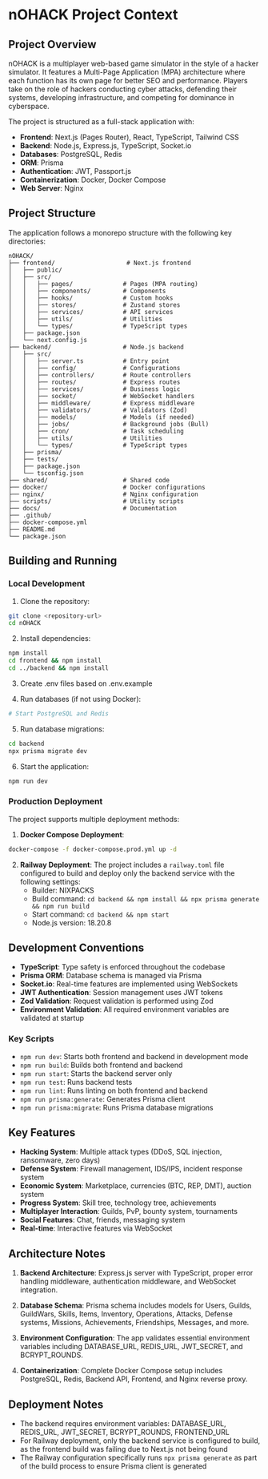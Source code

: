 # nOHACK Project Context

## Project Overview

nOHACK is a multiplayer web-based game simulator in the style of a hacker simulator. It features a Multi-Page Application (MPA) architecture where each function has its own page for better SEO and performance. Players take on the role of hackers conducting cyber attacks, defending their systems, developing infrastructure, and competing for dominance in cyberspace.

The project is structured as a full-stack application with:
- **Frontend**: Next.js (Pages Router), React, TypeScript, Tailwind CSS
- **Backend**: Node.js, Express.js, TypeScript, Socket.io
- **Databases**: PostgreSQL, Redis
- **ORM**: Prisma
- **Authentication**: JWT, Passport.js
- **Containerization**: Docker, Docker Compose
- **Web Server**: Nginx

## Project Structure

The application follows a monorepo structure with the following key directories:

```
nOHACK/
├── frontend/                    # Next.js frontend
│   ├── public/
│   ├── src/
│   │   ├── pages/              # Pages (MPA routing)
│   │   ├── components/         # Components
│   │   ├── hooks/              # Custom hooks
│   │   ├── stores/             # Zustand stores
│   │   ├── services/           # API services
│   │   ├── utils/              # Utilities
│   │   └── types/              # TypeScript types
│   ├── package.json
│   └── next.config.js
├── backend/                    # Node.js backend
│   ├── src/
│   │   ├── server.ts           # Entry point
│   │   ├── config/             # Configurations
│   │   ├── controllers/        # Route controllers
│   │   ├── routes/             # Express routes
│   │   ├── services/           # Business logic
│   │   ├── socket/             # WebSocket handlers
│   │   ├── middleware/         # Express middleware
│   │   ├── validators/         # Validators (Zod)
│   │   ├── models/             # Models (if needed)
│   │   ├── jobs/               # Background jobs (Bull)
│   │   ├── cron/               # Task scheduling
│   │   ├── utils/              # Utilities
│   │   └── types/              # TypeScript types
│   ├── prisma/
│   ├── tests/
│   ├── package.json
│   └── tsconfig.json
├── shared/                     # Shared code
├── docker/                     # Docker configurations
├── nginx/                      # Nginx configuration
├── scripts/                    # Utility scripts
├── docs/                       # Documentation
├── .github/
├── docker-compose.yml
├── README.md
└── package.json
```

## Building and Running

### Local Development

1. Clone the repository:
```bash
git clone <repository-url>
cd nOHACK
```

2. Install dependencies:
```bash
npm install
cd frontend && npm install
cd ../backend && npm install
```

3. Create .env files based on .env.example

4. Run databases (if not using Docker):
```bash
# Start PostgreSQL and Redis
```

5. Run database migrations:
```bash
cd backend
npx prisma migrate dev
```

6. Start the application:
```bash
npm run dev
```

### Production Deployment

The project supports multiple deployment methods:

1. **Docker Compose Deployment**:
```bash
docker-compose -f docker-compose.prod.yml up -d
```

2. **Railway Deployment**: The project includes a `railway.toml` file configured to build and deploy only the backend service with the following settings:
   - Builder: NIXPACKS
   - Build command: `cd backend && npm install && npx prisma generate && npm run build`
   - Start command: `cd backend && npm start`
   - Node.js version: 18.20.8

## Development Conventions

- **TypeScript**: Type safety is enforced throughout the codebase
- **Prisma ORM**: Database schema is managed via Prisma
- **Socket.io**: Real-time features are implemented using WebSockets
- **JWT Authentication**: Session management uses JWT tokens
- **Zod Validation**: Request validation is performed using Zod
- **Environment Validation**: All required environment variables are validated at startup

### Key Scripts

- `npm run dev`: Starts both frontend and backend in development mode
- `npm run build`: Builds both frontend and backend
- `npm run start`: Starts the backend server only
- `npm run test`: Runs backend tests
- `npm run lint`: Runs linting on both frontend and backend
- `npm run prisma:generate`: Generates Prisma client
- `npm run prisma:migrate`: Runs Prisma database migrations

## Key Features

- **Hacking System**: Multiple attack types (DDoS, SQL injection, ransomware, zero days)
- **Defense System**: Firewall management, IDS/IPS, incident response system
- **Economic System**: Marketplace, currencies (BTC, REP, DMT), auction system
- **Progress System**: Skill tree, technology tree, achievements
- **Multiplayer Interaction**: Guilds, PvP, bounty system, tournaments
- **Social Features**: Chat, friends, messaging system
- **Real-time**: Interactive features via WebSocket

## Architecture Notes

1. **Backend Architecture**: Express.js server with TypeScript, proper error handling middleware, authentication middleware, and WebSocket integration.

2. **Database Schema**: Prisma schema includes models for Users, Guilds, GuildWars, Skills, Items, Inventory, Operations, Attacks, Defense systems, Missions, Achievements, Friendships, Messages, and more.

3. **Environment Configuration**: The app validates essential environment variables including DATABASE_URL, REDIS_URL, JWT_SECRET, and BCRYPT_ROUNDS.

4. **Containerization**: Complete Docker Compose setup includes PostgreSQL, Redis, Backend API, Frontend, and Nginx reverse proxy.

## Deployment Notes

- The backend requires environment variables: DATABASE_URL, REDIS_URL, JWT_SECRET, BCRYPT_ROUNDS, FRONTEND_URL
- For Railway deployment, only the backend service is configured to build, as the frontend build was failing due to Next.js not being found
- The Railway configuration specifically runs `npx prisma generate` as part of the build process to ensure Prisma client is generated
